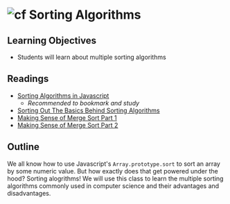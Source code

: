 ![cf](http://i.imgur.com/7v5ASc8.png) Sorting Algorithms
===

## Learning Objectives
* Students will learn about multiple sorting algorithms

## Readings
  * [Sorting Algorithms in Javascript](http://blog.benoitvallon.com/category/sorting-algorithms-in-javascript/)
    * *Recommended to bookmark and study*
  * [Sorting Out The Basics Behind Sorting Algorithms](https://medium.com/basecs/sorting-out-the-basics-behind-sorting-algorithms-b0a032873add)
  * [Making Sense of Merge Sort Part 1](https://medium.com/basecs/making-sense-of-merge-sort-part-1-49649a143478)
  * [Making Sense of Merge Sort Part 2](https://medium.com/basecs/making-sense-of-merge-sort-part-2-be8706453209)

## Outline
We all know how to use Javascript's `Array.prototype.sort` to sort an array by some numeric value. But how exactly does that get powered under the hood? Sorting alogrithms! We will use this class to learn the multiple sorting algorithms commonly used in computer science and their advantages and disadvantages.
